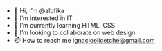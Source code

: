 - 👋 Hi, I’m @albfika
- 👀 I’m interested in IT 
- 🌱 I’m currently learning HTML, CSS
- 💞️ I’m looking to collaborate on web design
- 📫 How to reach me ignacioelicetche@gmail.com

<!---
albfika/albfika is a ✨ special ✨ repository because its `README.md` (this file) appears on your GitHub profile.
You can click the Preview link to take a look at your changes.
--->
